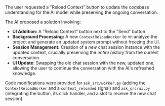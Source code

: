 The user requested a "Reload Context" button to update the codebase understanding for the AI model while preserving the ongoing conversation.

The AI proposed a solution involving:
*   **UI Addition:** A "Reload Context" button next to the "Send" button.
*   **Background Processing:** A new `ContextReloadWorker` to re-analyze the project and generate an updated system prompt without freezing the UI.
*   **Session Management:** Creation of a *new* chat session instance with the updated context, crucially preserving the *entire history* from the current conversation.
*   **UI Update:** Swapping the old chat session with the new, updated one, allowing the user to continue the conversation with the AI's refreshed knowledge.

Code modifications were provided for `ask_src/worker.py` (adding the `ContextReloadWorker` and a `context_reloaded` signal) and `ask_src/ui.py` (integrating the button, its click handler, and a slot to receive the new chat session).
